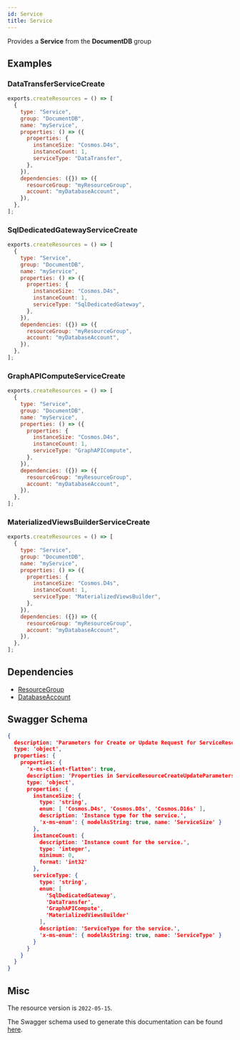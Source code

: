 ```yaml
---
id: Service
title: Service
---
```

Provides a **Service** from the **DocumentDB** group
## Examples
### DataTransferServiceCreate
```js
exports.createResources = () => [
  {
    type: "Service",
    group: "DocumentDB",
    name: "myService",
    properties: () => ({
      properties: {
        instanceSize: "Cosmos.D4s",
        instanceCount: 1,
        serviceType: "DataTransfer",
      },
    }),
    dependencies: ({}) => ({
      resourceGroup: "myResourceGroup",
      account: "myDatabaseAccount",
    }),
  },
];

```

### SqlDedicatedGatewayServiceCreate
```js
exports.createResources = () => [
  {
    type: "Service",
    group: "DocumentDB",
    name: "myService",
    properties: () => ({
      properties: {
        instanceSize: "Cosmos.D4s",
        instanceCount: 1,
        serviceType: "SqlDedicatedGateway",
      },
    }),
    dependencies: ({}) => ({
      resourceGroup: "myResourceGroup",
      account: "myDatabaseAccount",
    }),
  },
];

```

### GraphAPIComputeServiceCreate
```js
exports.createResources = () => [
  {
    type: "Service",
    group: "DocumentDB",
    name: "myService",
    properties: () => ({
      properties: {
        instanceSize: "Cosmos.D4s",
        instanceCount: 1,
        serviceType: "GraphAPICompute",
      },
    }),
    dependencies: ({}) => ({
      resourceGroup: "myResourceGroup",
      account: "myDatabaseAccount",
    }),
  },
];

```

### MaterializedViewsBuilderServiceCreate
```js
exports.createResources = () => [
  {
    type: "Service",
    group: "DocumentDB",
    name: "myService",
    properties: () => ({
      properties: {
        instanceSize: "Cosmos.D4s",
        instanceCount: 1,
        serviceType: "MaterializedViewsBuilder",
      },
    }),
    dependencies: ({}) => ({
      resourceGroup: "myResourceGroup",
      account: "myDatabaseAccount",
    }),
  },
];

```
## Dependencies
- [ResourceGroup](../Resources/ResourceGroup.md)
- [DatabaseAccount](../DocumentDB/DatabaseAccount.md)
## Swagger Schema
```json
{
  description: 'Parameters for Create or Update Request for ServiceResource',
  type: 'object',
  properties: {
    properties: {
      'x-ms-client-flatten': true,
      description: 'Properties in ServiceResourceCreateUpdateParameters.',
      type: 'object',
      properties: {
        instanceSize: {
          type: 'string',
          enum: [ 'Cosmos.D4s', 'Cosmos.D8s', 'Cosmos.D16s' ],
          description: 'Instance type for the service.',
          'x-ms-enum': { modelAsString: true, name: 'ServiceSize' }
        },
        instanceCount: {
          description: 'Instance count for the service.',
          type: 'integer',
          minimum: 0,
          format: 'int32'
        },
        serviceType: {
          type: 'string',
          enum: [
            'SqlDedicatedGateway',
            'DataTransfer',
            'GraphAPICompute',
            'MaterializedViewsBuilder'
          ],
          description: 'ServiceType for the service.',
          'x-ms-enum': { modelAsString: true, name: 'ServiceType' }
        }
      }
    }
  }
}
```
## Misc
The resource version is `2022-05-15`.

The Swagger schema used to generate this documentation can be found [here](https://github.com/Azure/azure-rest-api-specs/tree/main/specification/cosmos-db/resource-manager/Microsoft.DocumentDB/stable/2022-05-15/services.json).
